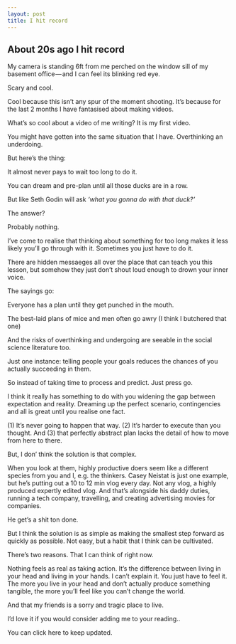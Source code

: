 ```yaml
---
layout: post
title: I hit record
---
```

## About 20s ago I hit record

My camera is standing 6ft from me perched on the window sill of my basement office — and I can feel its blinking red eye.

Scary and cool.

Cool because this isn’t any spur of the moment shooting. It’s because for the last 2 months I have fantasised about making videos. 

What’s so cool about a video of me writing? It is my first video.

You might have gotten into the same situation that I have. Overthinking an underdoing.

But here’s the thing:

It almost never pays to wait too long to do it.

You can dream and pre-plan until all those ducks are in a row. 

But like Seth Godin will ask _‘what you gonna do with that duck?’_

The answer? 

Probably nothing. 

I’ve come to realise that thinking about something for too long makes it less likely you’ll go through with it. Sometimes you just have to do it.

There are hidden messaeges all over the place that can teach you this lesson, but somehow they just don’t shout loud enough to drown your inner voice.

The sayings go:

Everyone has a plan until they get punched in the mouth.

The best-laid plans of mice and men often go awry (I think I butchered that one)

And the risks of overthinking and undergoing are seeable in the social science literature too. 

Just one instance: telling people your goals reduces the chances of you actually succeeding in them. 

So instead of taking time to process and predict. Just press go.

I think it really has something to do with you widening the gap between expectation and reality. Dreaming up the perfect scenario, contingencies and all is great until you realise one fact.

(1) It’s never going to happen that way. (2) It’s harder to execute than you thought. And (3) that perfectly abstract plan lacks the detail of how to move from here to there. 

But, I don’ think the solution is that complex. 

When you look at them, highly productive doers seem like a different species from you and I, e.g. the thinkers. Casey Neistat is just one example, but he’s putting out a 10 to 12 min vlog every day. Not any vlog, a highly produced expertly edited vlog. And that’s alongside his daddy duties, running a tech company, travelling, and creating advertising movies for companies. 

He get’s a shit ton done. 

But I think the solution is as simple as making the smallest step forward as quickly as possible. Not easy, but a habit that I think can be cultivated.

There’s two reasons. That I can think of right now. 

Nothing feels as real as taking action. It’s the difference between living in your head and living in your hands. I can’t explain it. You just have to feel it.
The more you live in your head and don’t actually produce something tangible, the more you’ll feel like you can’t change the world. 

And that my friends is a sorry and tragic place to live. 



I’d love it if you would consider adding me to your reading..

You can click here to keep updated.
